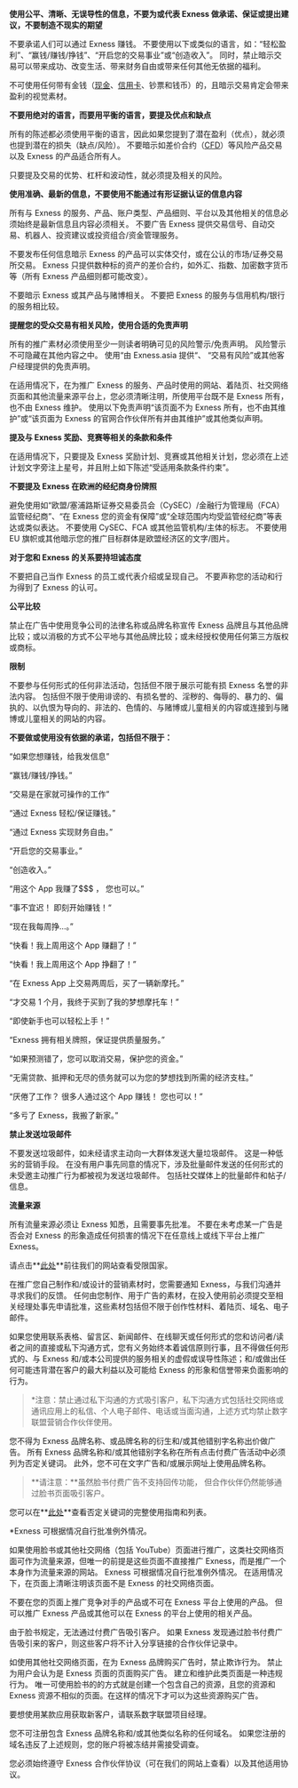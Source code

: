 **使用公平、清晰、无误导性的信息，不要为或代表 Exness 做承诺、保证或提出建议，不要制造不现实的期望**

不要承诺人们可以通过 Exness 赚钱。 不要使用以下或类似的语言，如：“轻松盈利”、“赢钱/赚钱/挣钱”、“开启您的交易事业”或“创造收入”。 同时，禁止暗示交易可以带来成功、改变生活、带来财务自由或带来任何其他无依据的福利。

不可使用任何带有金钱（[现金](https://zh.wikipedia.org/wiki/现金)、[信用卡](https://zh.wikipedia.org/wiki/信用卡)、钞票和钱币）的，且暗示交易肯定会带来盈利的视觉素材。

**不要用绝对的语言，而要用平衡的语言，要提及优点和缺点**

所有的陈述都必须使用平衡的语言，因此如果您提到了潜在盈利（优点），就必须也提到潜在的损失（缺点/风险）。 不要暗示如差价合约（[CFD](https://zh.wikipedia.org/wiki/CFD)）等风险产品交易以及 Exness 的产品适合所有人。

只要提及交易的优势、杠杆和波动性，就必须提及相关的风险。

**使用准确、最新的信息，不要使用不能通过有形证据认证的信息内容**

所有与 Exness 的服务、产品、账户类型、产品细则、平台以及其他相关的信息必须始终是最新信息且内容必须相关。 不要广告 Exness 提供交易信号、自动交易、机器人、投资建议或投资组合/资金管理服务。

不要发布任何信息暗示 Exness 的产品可以实体交付，或在公认的市场/证券交易所交易。 Exness 只提供数种标的资产的差价合约，如外汇、指数、加密数字货币等（所有 Exness 产品细则都可能改变）。

不要暗示 Exness 或其产品与赌博相关。 不要把 Exness 的服务与信用机构/银行的服务相比较。

**提醒您的受众交易有相关风险，使用合适的免责声明**

所有的推广素材必须使用至少一则读者明确可见的风险警示/免责声明。 风险警示不可隐藏在其他内容之中。 使用“由 Exness.asia 提供“、 “交易有风险”或其他客户经理提供的免责声明。

在适用情况下，在为推广 Exness 的服务、产品时使用的网站、着陆页、社交网络页面和其他流量来源平台上，您必须清晰注明，所使用平台既不是 Exness 所有，也不由 Exness 维护。 使用以下免责声明“该页面不为 Exness 所有，也不由其维护”或“该页面为 Exness 的官网合作伙伴所有并由其维护”或其他类似声明。

**提及与 Exness 奖励、竞赛等相关的条款和条件**

在适用情况下，只要提及 Exness 奖励计划、竞赛或其他相关计划，您必须在上述计划文字旁注上星号，并且附上如下陈述“受适用条款条件约束”。

**不要提及 Exness 在欧洲的经纪商身份牌照**

避免使用如“欧盟/塞浦路斯证券交易委员会（CySEC）/金融行为管理局（FCA）监管经纪商”、“在 Exness 您的资金有保障”或“全球范围内均受监管经纪商”等表达或类似表达。 不要使用 CySEC、FCA 或其他监管机构/主体的标志。 不要使用 EU 旗帜或其他暗示您的推广目标群体是欧盟经济区的文字/图片。

**对于您和 Exness 的关系要持坦诚态度**

不要把自己当作 Exness 的员工或代表介绍或呈现自己。 不要声称您的活动和行为得到了 Exness 的认可。

**公平比较**

禁止在广告中使用竞争公司的法律名称或品牌名称宣传 Exness 品牌且与其他品牌比较；或以消极的方式不公平地与其他品牌比较；或未经授权使用任何第三方版权或商标。

**限制**

不要参与任何形式的任何非法活动，包括但不限于展示可能有损 Exness 名誉的非法内容。 包括但不限于使用诽谤的、有损名誉的、淫秽的、侮辱的、暴力的、偏执的、以仇恨为导向的、非法的、色情的、与赌博或儿童相关的内容或连接到与赌博或儿童相关的网站的内容。

**不要做或使用没有依据的承诺，包括但不限于：**

“如果您想赚钱，给我发信息”

“赢钱/赚钱/挣钱。”

“交易是在家就可操作的工作”

“通过 Exness 轻松/保证赚钱。”

“通过 Exness 实现财务自由。”

“开启您的交易事业。”

“创造收入。”

“用这个 App 我赚了$$$ ， 您也可以。”

“事不宜迟！ 即刻开始赚钱！“

“现在我每周挣…。”

“快看！我上周用这个 App 赚翻了！”

“快看！我上周用这个 App 挣翻了！”

“在 Exness App 上交易两周后，买了一辆新摩托。”

“才交易 1 个月，我终于买到了我的梦想摩托车！”

“即使新手也可以轻松上手！”

“Exness 拥有相关牌照，保证提供质量服务。”

“如果预测错了，您可以取消交易，保护您的资金。”

“无需贷款、抵押和无尽的债务就可以为您的梦想找到所需的经济支柱。”

“厌倦了工作？ 很多人通过这个 App 赚钱！ 您也可以！”

“多亏了 Exness，我搬了新家。”

**禁止发送垃圾邮件**

不要发送垃圾邮件，如未经请求主动向一大群体发送大量垃圾邮件。 这是一种低劣的营销手段。 在没有用户事先同意的情况下，涉及批量邮件发送的任何形式的未受邀主动推广行为都被视为发送垃圾邮件。 包括社交媒体上的批量邮件和帖子/信息。

**流量来源**

所有流量来源必须让 Exness 知悉，且需要事先批准。 不要在未考虑某一广告是否会对 Exness 的形象造成任何损害的情况下在任意线上或线下平台上推广 Exness。

请点击**[此处](https://get.exnessaffiliates.help/hc/zh-cn/articles/360020605292)**前往我们的网站查看受限国家。

在推广您自己制作和/或设计的营销素材时，您需要通知 Exness，与我们沟通并寻求我们的反馈。 任何由您制作、用于广告的素材，在投入使用前必须提交至相关经理处事先申请批准，这些素材包括但不限于创作性材料、着陆页、域名、电子邮件。

如果您使用联系表格、留言区、新闻邮件、在线聊天或任何形式的您和访问者/读者之间的直接或私下沟通方式，您有义务始终本着诚信原则行事，且不得做任何形式的、与 Exness 和/或本公司提供的服务相关的虚假或误导性陈述；和/或做出任何可能违背潜在客户的最大利益以及可能给 Exness 的形象和信誉带来负面影响的行为。

> *注意：禁止通过私下沟通的方式吸引客户，私下沟通方式包括社交网络或通讯应用上的私信、个人电子邮件、电话或当面沟通，上述方式均禁止数字联盟营销合作伙伴使用。

您不得为 Exness 品牌名称、或品牌名称的衍生和/或其他错别字名称出价做广告。 所有 Exness 品牌名称和/或其他错别字名称在所有点击付费广告活动中必须列为否定关键词。 此外，您不可在文字广告和/或展示网址上使用品牌名称。

> **请注意：**虽然脸书付费广告不支持回传功能， 但合作伙伴仍然能够通过脸书页面吸引客户。

您可以在**[此处](https://get.exnessaffiliates.help/hc/zh-cn/article_attachments/360008674600/PPC_Guide_ZH.xlsx)**查看否定关键词的完整使用指南和列表。

*Exness 可根据情况自行批准例外情况。

如果使用脸书或其他社交网络（包括 YouTube）页面进行推广，这类社交网络页面可作为流量来源，但唯一的前提是这些页面不直接推广 Exness，而是推广一个本身作为流量来源的网站。 Exness 可根据情况自行批准例外情况。 在适用情况下，在页面上清晰注明该页面不是 Exness 的社交网络页面。

不要在您的页面上推广竞争对手的产品或不可在 Exness 平台上使用的产品。 但可以推广 Exness 产品或其他可以在 Exness 的平台上使用的相关产品。

由于脸书规定，无法通过付费广告吸引客户。 如果 Exness 发现通过脸书付费广告吸引来的客户，则这些客户将不计入分享链接的合作伙伴记录中。

如使用其他社交网络页面，在为 Exness 品牌购买广告时，禁止欺诈行为。 禁止为用户会认为是 Exness 页面的页面购买广告。 建立和维护此类页面是一种违规行为。 唯一可使用脸书的的方式就是创建一个包含自己的资源，且您的资源和 Exness 资源不相似的页面。在这样的情况下才可以为这些资源购买广告。

要想使用某款应用获取新客户，请联系数字联盟项目经理。

您不可注册包含 Exness 品牌名称和/或其他类似名称的任何域名。 如果您注册的域名违反了上述规则，您的账户将被冻结并需接受调查。

您必须始终遵守 Exness 合作伙伴协议（可在我们的网站上查看）以及其他适用协议。